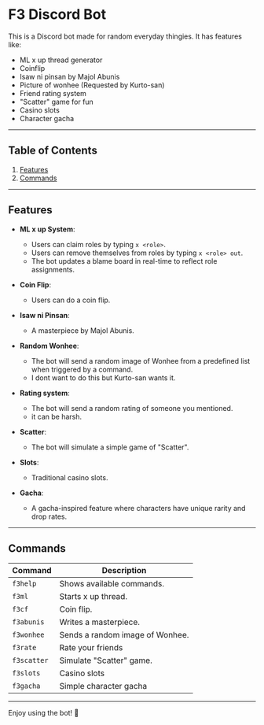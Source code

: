 # F3 Discord Bot

This is a Discord bot made for random everyday thingies. It has features like:
- ML x up thread generator
- Coinflip
- Isaw ni pinsan by Majol Abunis
- Picture of wonhee (Requested by Kurto-san)
- Friend rating system
- "Scatter" game for fun
- Casino slots
- Character gacha

---

## Table of Contents
1. [Features](#features)
2. [Commands](#commands)

---

## Features

- **ML x up System**:
  - Users can claim roles by typing `x <role>`.
  - Users can remove themselves from roles by typing `x <role> out`.
  - The bot updates a blame board in real-time to reflect role assignments.

- **Coin Flip**:
  - Users can do a coin flip.

- **Isaw ni Pinsan**:
  - A masterpiece by Majol Abunis.

- **Random Wonhee**:
  - The bot will send a random image of Wonhee from a predefined list when triggered by a command.
  - I dont want to do this but Kurto-san wants it.

- **Rating system**:
  - The bot will send a random rating of someone you mentioned.
  - it can be harsh.

- **Scatter**:
  - The bot will simulate a simple game of "Scatter".

- **Slots**:
  - Traditional casino slots.

- **Gacha**:
  - A gacha-inspired feature where characters have unique rarity and drop rates.

---

## Commands

| Command          | Description                              |
|------------------|------------------------------------------|
| `f3help`         | Shows available commands.                |
| `f3ml`           | Starts x up thread.                      |
| `f3cf`           | Coin flip.                               |
| `f3abunis`       | Writes a masterpiece.                    |
| `f3wonhee`       | Sends a random image of Wonhee.          |
| `f3rate`         | Rate your friends                        |
| `f3scatter`      | Simulate "Scatter" game.                 |
| `f3slots`        | Casino slots                             |
| `f3gacha`        | Simple character gacha                   |

---

Enjoy using the bot! 🎉
